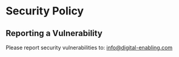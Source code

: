 # Security Policy

## Reporting a Vulnerability

Please report security vulnerabilities to: info@digital-enabling.com
